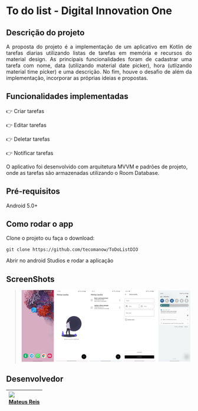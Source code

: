 # To do list - Digital Innovation One

## Descrição do projeto

<p align="justify">
  A proposta do projeto é a implementação de um aplicativo em Kotlin de tarefas diarias utilizando listas de tarefas em memória e recursos do material design. As principais funcionalidades foram de cadastrar uma tarefa com nome, data (utilizando material date picker), hora (utlizando material time picker) e uma descrição. No fim, houve o desafio de além da implementação, incorporar as próprias ideias e propostas.
</p>

## Funcionalidades implementadas

:point_right: Criar tarefas

:point_right: Editar tarefas

:point_right: Deletar tarefas

:point_right: Notificar tarefas

O aplicativo foi desenvolvido com arquitetura MVVM e padrões de projeto, onde as tarefas são armazenadas utilizando o Room Database.

## Pré-requisitos

Android 5.0+

## Como rodar o app

Clone o projeto ou faça o download: 

```
git clone https://github.com/tecomanow/ToDoListDIO
```

Abrir no android Studios e rodar a aplicação

## ScreenShots

> ![](https://github.com/tecomanow/ToDoListDIO/blob/main/screenshots.png?raw=true)

## Desenvolvedor

| <img src="https://avatars.githubusercontent.com/u/51213060?v=4" width=115><br>[Mateus Reis](https://github.com/tecomanow) |
| :----------------------------------------------------------- |
